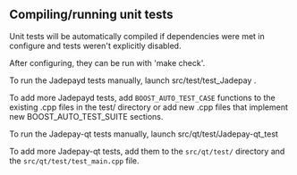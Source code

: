 Compiling/running unit tests
------------------------------------

Unit tests will be automatically compiled if dependencies were met in configure
and tests weren't explicitly disabled.

After configuring, they can be run with 'make check'.

To run the Jadepayd tests manually, launch src/test/test_Jadepay .

To add more Jadepayd tests, add `BOOST_AUTO_TEST_CASE` functions to the existing
.cpp files in the test/ directory or add new .cpp files that
implement new BOOST_AUTO_TEST_SUITE sections.

To run the Jadepay-qt tests manually, launch src/qt/test/Jadepay-qt_test

To add more Jadepay-qt tests, add them to the `src/qt/test/` directory and
the `src/qt/test/test_main.cpp` file.
